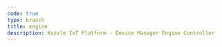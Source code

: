 ```yaml
---
code: true
type: branch
title: engine
description: Kuzzle IoT Platform - Device Manager Engine Controller
---
```

